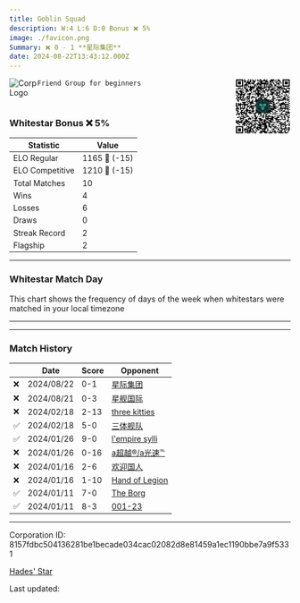 ```yaml
---
title: ​Goblin Squad
description: W:4 L:6 D:0 Bonus ❌ 5%
image: ./favicon.png
Summary: ❌ 0 - 1 **星际集团**
date: 2024-08-22T13:43:12.000Z
---
```

<head>
<link rel="icon" type="image/x-icon" href="./favicon.ico">
</head>
<img align="left" width="50" height="50" src="./favicon.ico" alt="Corp Logo"><img align="right" width="100" height="100" src="./qr.png" alt="QR Code">

```
Friend Group for beginners
```
<br>

### Whitestar Bonus ❌ 5%

| Statistic | Value |
| --- | --- |
| ELO Regular | 1165 🔻  (-15)|
| ELO Competitive | 1210 🔻  (-15)|
| Total Matches | 10 |
| Wins | 4 |
| Losses | 6 |
| Draws | 0 |
| Streak Record | 2 |
| Flagship | 2 |

---

### Whitestar Match Day

This chart shows the frequency of days of the week when whitestars were matched in your local timezone

<!-- Load Chart.js from jsDelivr CDN -->
<script src="https://cdn.jsdelivr.net/npm/chart.js@4.0.1"></script>

<!-- Create a canvas element where the chart will be rendered -->
<canvas id="myChart" width="400" height="200"></canvas>

<!-- JavaScript code to render the bar chart -->
<script>
    document.addEventListener("DOMContentLoaded", function() {
        // Ensure scanTime is an array; if empty, handle accordingly
        let timestamps = [1723902192,1723841487,1707794235,1707791531,1705858952,1705856848,1705010912,1705007601,1704575195,1704529773];

        const fontColor = 'rgba(64, 128, 160, 1)';

        // Function to convert Unix timestamps to day of the week (0=Sunday, 6=Saturday)
        function getDayOfWeek(timestamp) {
            return new Date(timestamp * 1000).getDay();
        }

        // Initialize an array to count occurrences for each day of the week
        let dayCounts = [0, 0, 0, 0, 0, 0, 0];

        // Populate the dayCounts array based on the scanTime data
        timestamps.forEach(ts => {
            let dayOfWeek = getDayOfWeek(ts);
            dayCounts[dayOfWeek]++;
        });

        // Chart.js configuration for the bar chart
        const data = {
            labels: ['Sunday', 'Monday', 'Tuesday', 'Wednesday', 'Thursday', 'Friday', 'Saturday'],
            datasets: [{
                data: dayCounts,
                backgroundColor: [
                    'rgba(0, 191, 255, 0.2)',   // Deep Sky Blue (Sunday)
                    'rgba(135, 206, 250, 0.2)', // Light Sky Blue (Monday)
                    'rgba(173, 216, 230, 0.2)', // Light Blue (Tuesday)
                    'rgba(214, 236, 243, 0.2)', // Custom light blue (Wednesday)
                    'rgba(173, 216, 230, 0.2)', // Light Blue (Thursday)
                    'rgba(135, 206, 250, 0.2)', // Light Sky Blue (Friday)
                    'rgba(0, 191, 255, 0.2)'    // Deep Sky Blue (Saturday)
                ],
                borderColor: [
                    'rgba(0, 191, 255, 1)',
                    'rgba(135, 206, 250, 1)',
                    'rgba(173, 216, 230, 1)',
                    'rgba(214, 236, 243, 1)',
                    'rgba(173, 216, 230, 1)',
                    'rgba(135, 206, 250, 1)',
                    'rgba(0, 191, 255, 1)'
                ],
                borderWidth: 1,
                minBarLength: 5
            }]
        };

        const config = {
            type: 'bar',
            data: data,
            options: {
                scales: {
                    y: {
                        beginAtZero: true,
                        ticks: {
                            stepSize: 1,
                            color: fontColor
                        },
                        grid: {
                            color: 'rgba(255, 255, 255, 0.2)'
                        }
                    },
                    x: {
                        ticks: {
                            color: fontColor
                        },
                        grid: {
                            display: false 
                        }
                    }
                },
                plugins: {
                    legend: {
                        display: false
                    }
                }
            }
        };

        // Render the chart
        const ctx = document.getElementById('myChart').getContext('2d');
        const myChart = new Chart(ctx, config);
    });
</script>
    
---

---
### Match History

|  | Date | Score | Opponent |
| --- | --- | --- | --- |
| ❌ | 2024/08/22 | 0-1 | [星际集团](https://ws.tsl.rocks/corp/67927cef3b9a4d68a6d2c19566471f1b50b33eb4591df40d9631d6b6759db55c/) |
| ❌ | 2024/08/21 | 0-3 | [星舰国际](https://ws.tsl.rocks/corp/2142b75cc6d1c522c423a860fbda7616d7745f8fee25121ec3a8f26068b0f3b5/) |
| ❌ | 2024/02/18 | 2-13 | [three kitties](https://ws.tsl.rocks/corp/04ae72b5736fbdc80a2fe9e4c2baaad3258a1e0ef0acc8122295fb64d6b3d292/) |
| ✅ | 2024/02/18 | 5-0 | [三体舰队](https://ws.tsl.rocks/corp/4f07d6381e25833973d274b90a76aa73a9cac9b3f93a5279e2b0375f1108eb3a/) |
| ✅ | 2024/01/26 | 9-0 | [l'empire sylli](https://ws.tsl.rocks/corp/0f9d92470641b1e171644fb99f888ee88663ea4ba40d1af7bd21d5aac1abd587/) |
| ❌ | 2024/01/26 | 0-16 | [a超越®/a光速℡](https://ws.tsl.rocks/corp/771c827eb591813e3b88ff38b0031d09519b0f3d5fe01666aa4711bfd5052857/) |
| ❌ | 2024/01/16 | 2-6 | [欢迎国人](https://ws.tsl.rocks/corp/f32abd112fe2b826948a3538a51097b9114815930ec77ad11ada1b24ce34578d/) |
| ❌ | 2024/01/16 | 1-10 | [Hand of Legion](https://ws.tsl.rocks/corp/7545cead0b3b8e060a0987cc20eed24610a7dfd11dfef11c73a495e39eb07d14/) |
| ✅ | 2024/01/11 | 7-0 | [The Borg](https://ws.tsl.rocks/corp/5e4bc3167e5216fd68ce14d019fae4a71d1ef032c407a54e239aff917b3cf137/) |
| ✅ | 2024/01/11 | 8-3 | [001\-23](https://ws.tsl.rocks/corp/790662c2084ccccfc01b7d1639992198be537b4040c21dae0a20e650e0667ffc/) |

---
Corporation ID: 8157fdbc504136281be1becade034cac02082d8e81459a1ec1190bbe7a9f5331

[Hades' Star](https://www.hadesstar.com)
<script src="/assets/localtime.js"></script>
<div>
  Last updated: <span class="last-updated-date" data-unix-time="1724334192"></span>
</div>